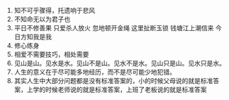 1. 知不可乎骤得，托遗响于悲风
2. 不知命无以为君子也
3. 平日不修善果 只爱杀人放火 忽地顿开金绳 这里扯断玉锁 钱塘江上潮信来 今日方知我是我
4. 修心练身
5. 相爱不需要技巧，相处需要
6. 见山是山。见水是水。见山不是山。见水不是水。见山只是山。见水只是水。
7. 人生的意义在于尽可能多地经历，而不是尽可能少地犯错。
8. 其实人生中大部分问题都是没有标准答案的，小的时候父母说的就是标准答案，上学的时候老师说的就是标准答案，上班了老板说的就是标准答案